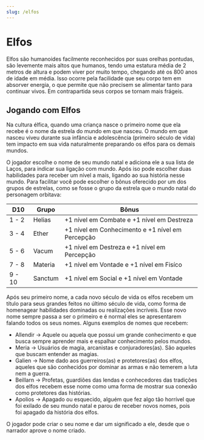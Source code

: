 ```yaml
---
slug: /elfos
---
```


# Elfos
Elfos são humanoides facilmente reconhecidos por suas orelhas pontudas, são levemente mais altos que humanos, tendo uma estatura média de 2 metros de altura e podem viver por muito tempo, chegando até os 800 anos de idade em média. Isso ocorre pela facilidade que seu corpo tem em absorver energia, o que permite que não precisem se alimentar tanto para continuar vivos. Em contrapartida seus corpos se tornam mais frágeis.

## Jogando com Elfos
Na cultura élfica, quando uma criança nasce o primeiro nome que ela recebe é o nome da estrela do mundo em que nasceu. O mundo em que nasceu viveu durante sua infância e adolescência (primeiro século de vida) tem impacto em sua vida naturalmente preparando os elfos para os demais mundos.


O jogador escolhe o nome de seu mundo natal e adiciona ele a sua lista de Laços, para indicar sua ligação com mundo. Após iso pode escolher duas habilidades para receber um nível a mais, ligando ao sua história nesse mundo. Para facilitar você pode escolher o bônus oferecido por um dos grupos de estrelas, como se fosse o grupo da estrela que o mundo natal do personagem orbitava:

| D10 | Grupo | Bônus |
|---|----------|----------|
| 1 - 2 | Helias | +1 nível em Combate e +1 nível em Destreza |
| 3 - 4 | Ether | +1 nível em Conhecimento e +1 nível em Percepção |
| 5 - 6 | Vacum | +1 nível em Destreza e +1 nível em Percepção |
| 7 - 8 | Materia | +1 nível em Vontade e +1 nível em Fisíco |
| 9 - 10 | Sanctum | +1 nível em Social e +1 nível em Vontade |

Após seu primeiro nome, a cada novo século de vida os elfos recebem um título para seus grandes feitos no último século de vida, como forma de homenagear habilidades dominadas ou realizações incríveis. Esse novo nome sempre passa a ser o primeiro e é normal eles se apresentarem falando todos os seus nomes. Alguns exemplos de nomes que recebem:

- Allendir → Aquele ou aquela que possui um grande conhecimento e que busca sempre aprender mais e espalhar conhecimento pelos mundos.
- Meria → Usuários de magia, arcanistas e conjuradores(as). São aqueles que buscam entender as magias.
- Galien → Nome dado aos guerreiros(as) e protetores(as) dos elfos, aqueles que são conhecidos por dominar as armas e não temerem a luta nem a guerra.
- Beillarn → Profetas, guardiões das lendas e conhecedores das tradições dos elfos recebem esse nome como uma forma de mostrar sua conexão como protetores das histórias.
- Apolios → Apagado ou esquecido, alguém que fez algo tão horrível que foi exilado de seu mundo natal e parou de receber novos nomes, pois foi apagado da história dos elfos.

O jogador pode criar o seu nome e dar um significado a ele, desde que o narrador aprove o nome criado.